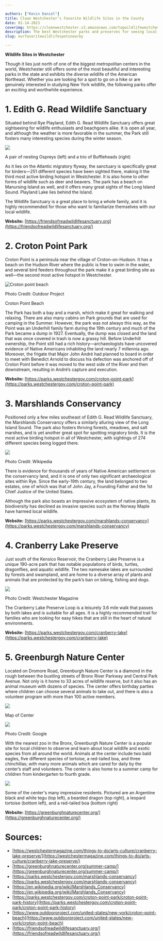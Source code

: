 ```yaml
---

authors: ["Kevin Daniel"]
title: Clean Westchester’s Favorite Wildlife Sites in the County
date: 01-14-2023
coverimg: https://cleanwestchester.s3.amazonaws.com/topwildlifewestchester.jpeg
description: The best Westchester parks and preserves for seeing local wildlife and enjoying nature.
slug: ourfavoritewildlifespotsnearby

---
```


**Wildlife Sites in Westchester**

Though it lies just north of one of the biggest metropolitan centers in the world, Westchester still offers some of the most beautiful and interesting parks in the state and exhibits the diverse wildlife of the American Northeast. Whether you are looking for a spot to go on a hike or are genuinely interested in studying New York wildlife, the following parks offer an exciting and worthwhile experience.

# 1. Edith G. Read Wildlife Sanctuary

Situated behind Rye Playland, Edith G. Read Wildlife Sanctuary offers great sightseeing for wildlife enthusiasts and beachgoers alike. It is open all year, and although the weather is more favorable in the summer, the Park still fosters many interesting species during the winter season.

![](https://cleanwestchester.s3.amazonaws.com/articleimgs/favoritewildlifesite7.jpg)
<p class="caption">A pair of nesting Ospreys (left) and a trio of Buffleheads (right)</p>

As it lies on the Atlantic migratory flyway, the sanctuary is specifically great for birders––251 different species have been sighted there, making it the third most active birding hotspot in Westchester. It is also home to other forms of wildlife such as deer and beavers. The park has a beach on Manursing Island as well, and it offers many great sights of the Long Island Sound. Playland Lake lies behind the Island.

The Wildlife Sanctuary is a great place to bring a whole family, and it is highly recommended for those who want to familiarize themselves with our local wildlife.

**Website:** [https://friendsofreadwildlifesanctuary.org](https://friendsofreadwildlifesanctuary.org/)

# 2. Croton Point Park

Croton Point is a peninsula near the village of Croton-on-Hudson. It has a beach on the Hudson River where the public is free to swim in the water, and several bird feeders throughout the park make it a great birding site as well––the second most active hotspot in Westchester.

![Croton point beach](https://cleanwestchester.s3.amazonaws.com/articleimgs/favoritewildlifesite6.jpg)
<p class="credit">Photo Credit: Outdoor Project</p>
<p class="caption">Croton Point Beach</p>

The Park has both a bay and a marsh, which make it great for walking and relaxing. There are also many cabins on Park grounds that are used for camping in the Summer. However, the park was not always this way, as the Point was an Underhill family farm during the 19th century and much of the Park became a dump in 1927. Eventually, the dump was closed and the land that was once covered in trash is now a grassy hill. Before Underhill ownership, the Point still had a rich history––archaeologists have uncovered evidence of Native Americans inhabiting the land nearly 7 millennia ago. Moreover, the frigate that Major John André had planned to board in order to meet with Benedict Arnold to discuss his defection was anchored off of Croton Point before it was moved to the west side of the River and then downstream, resulting in André’s capture and execution.

**Website:** [https://parks.westchestergov.com/croton-point-park](https://parks.westchestergov.com/croton-point-park)

# 3. Marshlands Conservancy

Positioned only a few miles southeast of Edith G. Read Wildlife Sanctuary, the Marshlands Conservancy offers a similarly alluring view of the Long Island Sound. The park also fosters thriving forests, meadows, and salt marshes, and is yet another great spot for spotting migratory birds. It is the most active birding hotspot in all of Westchester, with sightings of 274 different species being logged there.

![](https://cleanwestchester.s3.amazonaws.com/articleimgs/favoritewildlifesite5.jpg)

<p class="credit">Photo Credit: Wikipedia</p>

There is evidence for thousands of years of Native American settlement on the conservancy land, and it is one of only two significant archaeological sites within Rye. Since the early-19th century, the land belonged to two estates, one of which was that of John Jay, a Founding Father and the 1st Chief Justice of the United States.

Although the park also boasts an impressive ecosystem of native plants, its biodiversity has declined as invasive species such as the Norway Maple have harmed local wildlife.

**Website:** [https://parks.westchestergov.com/marshlands-conservancy](https://parks.westchestergov.com/marshlands-conservancy)

# 4. Cranberry Lake Preserve

Just south of the Kensico Reservoir, the Cranberry Lake Preserve is a unique 190-acre park that has notable populations of birds, turtles, dragonflies, and aquatic wildlife. The two namesake lakes are surrounded by forests and swampland, and are home to a diverse array of plants and animals that are protected by the park’s ban on biking, fishing and dogs.

![](https://cleanwestchester.s3.amazonaws.com/articleimgs/favoritewildlifesite4.jpg)

<p class="credit">Photo Credit: Westchester Magazine</p>


The Cranberry Lake Preserve Loop is a leisurely 3.6 mile walk that passes by both lakes and is suitable for all ages. It is a highly recommended trail for families who are looking for easy hikes that are still in the heart of natural environments.

**Website:** [https://parks.westchestergov.com/cranberry-lake](https://parks.westchestergov.com/cranberry-lake)

# 5. Greenburgh Nature Center

Located on Dromore Road, Greenburgh Nature Center is a diamond in the rough between the bustling streets of Bronx River Parkway and Central Park Avenue. Not only is it home to 33 acres of wildlife reserve, but it also has an animal museum with dozens of species. The center offers birthday parties where children can choose several animals to take out, and there is also a volunteer program with more than 100 active members.

![](https://cleanwestchester.s3.amazonaws.com/articleimgs/favoritewildlifesite3.jpg)

<p class="caption">Map of Center</p>

![](https://cleanwestchester.s3.amazonaws.com/articleimgs/favoritewildlifesite2.jpg)

<p class="credit">Photo Credit: Google</p>

With the nearest zoo in the Bronx, Greenburgh Nature Center is a popular site for local children to observe and learn about local wildlife and exotic species from all around the world. Animals at the center include two bald eagles, five different species of tortoise, a red-tailed boa, and three chinchillas; with many more animals which are cared for daily by the center’s staff and volunteers. The center is also home to a summer camp for children from kindergarten to fourth grade.

![](https://cleanwestchester.s3.amazonaws.com/articleimgs/favoritewildlifesite1.jpg)

<p class="caption">Some of the center's many impressive residents. Pictured are an Argentine black and white tegu (top left), a bearded dragon (top right), a leopard tortoise (bottom left), and a red-tailed boa (bottom right)</p>

**Website:** [https://greenburghnaturecenter.org/](https://greenburghnaturecenter.org/)

# Sources:

- [https://westchestermagazine.com/things-to-do/arts-culture/cranberry-lake-preserve/](https://westchestermagazine.com/things-to-do/arts-culture/cranberry-lake-preserve/)
- [https://greenburghnaturecenter.org/summer-camp/](https://greenburghnaturecenter.org/summer-camp/)
- [https://parks.westchestergov.com/marshlands-conservancy](https://parks.westchestergov.com/marshlands-conservancy)
- [https://en.wikipedia.org/wiki/Marshlands_Conservancy](https://en.wikipedia.org/wiki/Marshlands_Conservancy)
- [https://parks.westchestergov.com/croton-point-park/croton-point-park-history](https://parks.westchestergov.com/croton-point-park/croton-point-park-history)
- [https://www.outdoorproject.com/united-states/new-york/croton-point-beach](https://www.outdoorproject.com/united-states/new-york/croton-point-beach)
- [https://friendsofreadwildlifesanctuary.org/](https://friendsofreadwildlifesanctuary.org/)